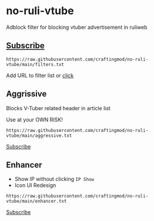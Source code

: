 # no-ruli-vtube
Adblock filter for blocking vtuber advertisement in ruliweb

## [Subscribe](https://subscribe.adblockplus.org/?location=https://raw.githubusercontent.com/craftingmod/no-ruli-vtube/main/filters.txt&title=No-Ruli-VTube)

```
https://raw.githubusercontent.com/craftingmod/no-ruli-vtube/main/filters.txt
```

Add URL to filter list or [click](https://subscribe.adblockplus.org/?location=https://raw.githubusercontent.com/craftingmod/no-ruli-vtube/main/filters.txt&title=No-Ruli-VTube)

## Aggrissive
Blocks V-Tuber related header in article list

Use at your OWN RISK!

```
https://raw.githubusercontent.com/craftingmod/no-ruli-vtube/main/aggressive.txt
```
[Subscribe](https://subscribe.adblockplus.org/?location=https://raw.githubusercontent.com/craftingmod/no-ruli-vtube/main/aggressive.txt&title=No-Ruli-VTube-Aggressive)

## Enhancer
* Show IP without clicking `IP Show`
* Icon UI Redesign

```
https://raw.githubusercontent.com/craftingmod/no-ruli-vtube/main/enhancer.txt
```
[Subscribe](https://subscribe.adblockplus.org/?location=https://raw.githubusercontent.com/craftingmod/no-ruli-vtube/main/enhancer.txt&title=Ruli-Enhancer)
